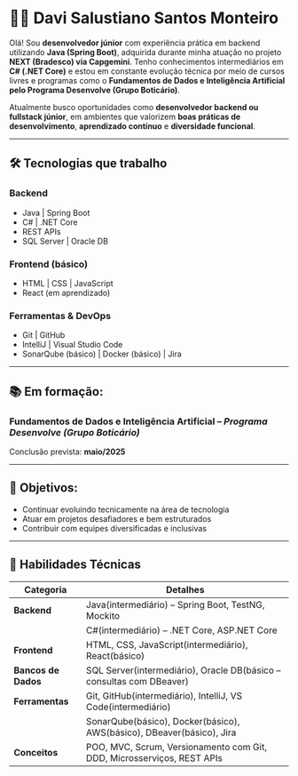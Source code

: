 # 👨‍💻 Davi Salustiano Santos Monteiro

Olá! Sou **desenvolvedor júnior** com experiência prática em backend utilizando **Java (Spring Boot)**, adquirida durante minha atuação no projeto **NEXT (Bradesco) via Capgemini**. Tenho conhecimentos intermediários em **C# (.NET Core)** e estou em constante evolução técnica por meio de cursos livres e programas como o **Fundamentos de Dados e Inteligência Artificial pelo Programa Desenvolve (Grupo Boticário)**.

Atualmente busco oportunidades como **desenvolvedor backend ou fullstack júnior**, em ambientes que valorizem **boas práticas de desenvolvimento**, **aprendizado contínuo** e **diversidade funcional**.

---

## 🛠 Tecnologias que trabalho

### **Backend**
- Java | Spring Boot  
- C# | .NET Core  
- REST APIs  
- SQL Server | Oracle DB  

### **Frontend (básico)**
- HTML | CSS | JavaScript  
- React (em aprendizado)

### **Ferramentas & DevOps**
- Git | GitHub  
- IntelliJ | Visual Studio Code  
- SonarQube (básico) | Docker (básico) | Jira  

---

## 📚 Em formação:
### **Fundamentos de Dados e Inteligência Artificial** – *Programa Desenvolve (Grupo Boticário)*  
Conclusão prevista: **maio/2025**

---

## 🎯 Objetivos:
- Continuar evoluindo tecnicamente na área de tecnologia  
- Atuar em projetos desafiadores e bem estruturados  
- Contribuir com equipes diversificadas e inclusivas

---

## 🧩 Habilidades Técnicas

| Categoria         | Detalhes                                                                 |
|------------------|--------------------------------------------------------------------------|
| **Backend**       | Java(intermediário) – Spring Boot, TestNG, Mockito                       |
|                   | C#(intermediário) – .NET Core, ASP.NET Core                             |
| **Frontend**      | HTML, CSS, JavaScript(intermediário), React(básico)                     |
| **Bancos de Dados** | SQL Server(intermediário), Oracle DB(básico – consultas com DBeaver)    |
| **Ferramentas**   | Git, GitHub(intermediário), IntelliJ, VS Code(intermediário)             |
|                   | SonarQube(básico), Docker(básico), AWS(básico), DBeaver(básico), Jira  |
| **Conceitos**     | POO, MVC, Scrum, Versionamento com Git, DDD, Microsserviços, REST APIs  |
